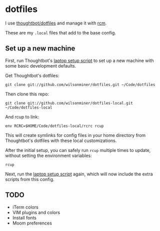 # dotfiles

I use [thoughtbot/dotfiles](https://github.com/thoughtbot/dotfiles) and manage it with [rcm](https://github.com/thoughtbot/rcm).

These are my  `.local` files that add to the base config.

## Set up a new machine

First, run Thoughtbot's [laptop setup script](https://github.com/thoughtbot/laptop) to set up a new machine with some basic development defaults.

Get Thoughtbot's dotfiles:

    git clone git://github.com/wilsonminer/dotfiles.git ~/Code/dotfiles

Then clone this repo:

    git clone git://github.com/wilsonminer/dotfiles-local.git ~/Code/dotfiles-local

And rcup to link:

    env RCRC=$HOME/Code/dotfiles-local/rcrc rcup

This will create symlinks for config files in your home directory from Thoughtbot's dotfiles with these local customizations.

After the initial setup, you can safely run `rcup` multiple times to update, without setting the environment variables:

    rcup

Next, run the [laptop setup script](https://github.com/thoughtbot/laptop) again, which will now include the extra scripts from this config.

## TODO

* iTerm colors
* VIM plugins and colors
* Install fonts
* Moom preferences
